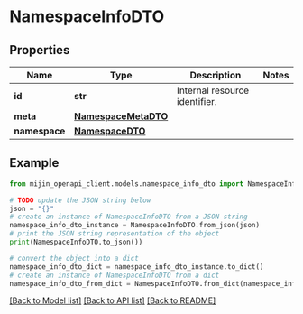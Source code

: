 # NamespaceInfoDTO


## Properties

Name | Type | Description | Notes
------------ | ------------- | ------------- | -------------
**id** | **str** | Internal resource identifier. | 
**meta** | [**NamespaceMetaDTO**](NamespaceMetaDTO.md) |  | 
**namespace** | [**NamespaceDTO**](NamespaceDTO.md) |  | 

## Example

```python
from mijin_openapi_client.models.namespace_info_dto import NamespaceInfoDTO

# TODO update the JSON string below
json = "{}"
# create an instance of NamespaceInfoDTO from a JSON string
namespace_info_dto_instance = NamespaceInfoDTO.from_json(json)
# print the JSON string representation of the object
print(NamespaceInfoDTO.to_json())

# convert the object into a dict
namespace_info_dto_dict = namespace_info_dto_instance.to_dict()
# create an instance of NamespaceInfoDTO from a dict
namespace_info_dto_from_dict = NamespaceInfoDTO.from_dict(namespace_info_dto_dict)
```
[[Back to Model list]](../README.md#documentation-for-models) [[Back to API list]](../README.md#documentation-for-api-endpoints) [[Back to README]](../README.md)



